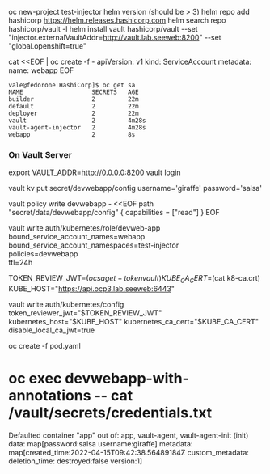 oc new-project test-injector
helm version (should be > 3)
helm repo add hashicorp https://helm.releases.hashicorp.com
helm search repo hashicorp/vault -l
helm install vault hashicorp/vault --set "injector.externalVaultAddr=http://vault.lab.seeweb:8200" --set "global.openshift=true"

cat <<EOF | oc create -f -
apiVersion: v1
kind: ServiceAccount
metadata:
  name: webapp
EOF

```
vale@fedorone HashiCorp]$ oc get sa
NAME                   SECRETS   AGE
builder                2         22m
default                2         22m
deployer               2         22m
vault                  2         4m28s
vault-agent-injector   2         4m28s
webapp                 2         8s
```
### On Vault Server

export VAULT_ADDR=http://0.0.0.0:8200
vault login

vault kv put secret/devwebapp/config username='giraffe' password='salsa'

vault policy write devwebapp - <<EOF
path "secret/data/devwebapp/config" {
  capabilities = ["read"]
}
EOF

vault write auth/kubernetes/role/devweb-app \
        bound_service_account_names=webapp \
        bound_service_account_namespaces=test-injector \
        policies=devwebapp \
        ttl=24h


TOKEN_REVIEW_JWT=$(oc sa get-token vault)
KUBE_CA_CERT=$(cat k8-ca.crt)
KUBE_HOST="https://api.ocp3.lab.seeweb:6443"

vault write auth/kubernetes/config token_reviewer_jwt="$TOKEN_REVIEW_JWT" kubernetes_host="$KUBE_HOST" kubernetes_ca_cert="$KUBE_CA_CERT" disable_local_ca_jwt=true



oc create -f pod.yaml

# oc exec  devwebapp-with-annotations -- cat /vault/secrets/credentials.txt

Defaulted container "app" out of: app, vault-agent, vault-agent-init (init)
data: map[password:salsa username:giraffe]
metadata: map[created_time:2022-04-15T09:42:38.56489184Z custom_metadata:<nil> deletion_time: destroyed:false version:1]

